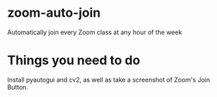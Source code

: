 # zoom-auto-join
Automatically join every Zoom class at any hour of the week

# Things you need to do
Install pyautogui and cv2, as well as take a screenshot of Zoom's Join Button.
